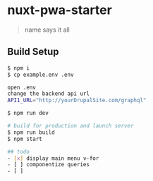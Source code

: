 # nuxt-pwa-starter

> name says it all

## Build Setup

``` bash
$ npm i
$ cp example.env .env

open .env
change the backend api url
API1_URL="http://yourDrupalSite.com/graphql"

$ npm run dev

# build for production and launch server
$ npm run build
$ npm start

## todo
- [x] display main menu v-for
- [ ] componentize queries
- [ ] 
